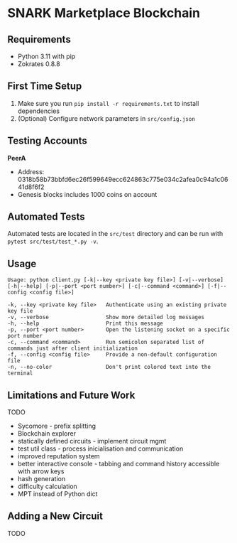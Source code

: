 # SNARK Marketplace Blockchain

## Requirements
- Python 3.11 with pip
- Zokrates 0.8.8

## First Time Setup
1. Make sure you run `pip install -r requirements.txt` to install dependencies
2. (Optional) Configure network parameters in `src/config.json`

## Testing Accounts
**PeerA**
- Address: 0318b58b73bbfd6ec26f599649ecc624863c775e034c2afea0c94a1c0641d8f6f2
- Genesis blocks includes 1000 coins on account

## Automated Tests
Automated tests are located in the `src/test` directory and can be run with `pytest src/test/test_*.py -v`.

## Usage
    Usage: python client.py [-k|--key <private key file>] [-v|--verbose] [-h|--help] [-p|--port <port number>] [-c|--command <command>] [-f|--config <config file>]

    -k, --key <private key file>   Authenticate using an existing private key file
    -v, --verbose                  Show more detailed log messages
    -h, --help                     Print this message
    -p, --port <port number>       Open the listening socket on a specific port number
    -c, --command <command>        Run semicolon separated list of commands just after client initialization
    -f, --config <config file>     Provide a non-default configuration file
    -n, --no-color                 Don't print colored text into the terminal

## Limitations and Future Work
TODO

- Sycomore - prefix splitting
- Blockchain explorer
- statically defined circuits - implement circuit mgmt
- test util class - process inicialisation and communication
- improved reputation system
- better interactive console - tabbing and command history accessible with arrow keys
- hash generation
- difficulty calculation
- MPT instead of Python dict

## Adding a New Circuit
TODO
